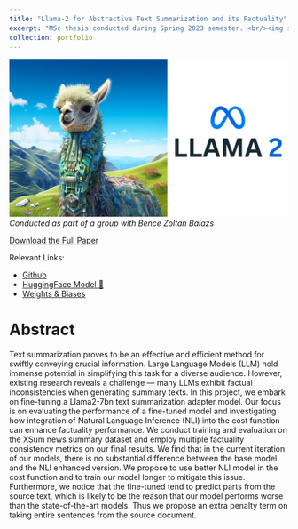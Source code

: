```yaml
---
title: "Llama-2 for Abstractive Text Summarization and its Factuality"
excerpt: "MSc thesis conducted during Spring 2023 semester. <br/><img src=\"/images/portfolio/adv_nlp/llama2.jpg\" width=\"500\" >"
collection: portfolio
---
```

![adAttack](/images/portfolio/adv_nlp/llama2.jpg)
*Conducted as part of a group with Bence Zoltan Balazs*

[Download the Full Paper](/files/portfolio/fullPapers/advanced_nlp_abstractive_summary.pdf)

Relevant Links:
- [Github](https://github.com/ernlavr/llamarizer)
- [HuggingFace Model 🤗](https://huggingface.co/ernlavr/llama-2-7bn-xsum-lora-adapter)
- [Weights & Biases](https://wandb.ai/ernlavr/adv_nlp2023/sweeps)


# Abstract
Text summarization proves to be an effective
and efficient method for swiftly conveying
crucial information. Large Language Models
(LLM) hold immense potential in simplifying
this task for a diverse audience. However, existing research reveals a challenge — many LLMs
exhibit factual inconsistencies when generating
summary texts. In this project, we embark on
fine-tuning a Llama2-7bn text summarization adapter
model. Our focus is on evaluating the performance of a fine-tuned model and investigating
how integration of Natural Language Inference
(NLI) into the cost function can enhance factuality performance. We conduct training and
evaluation on the XSum news summary dataset
and employ multiple factuality consistency metrics on our final results. We find that in the
current iteration of our models, there is no substantial difference between the base model and
the NLI enhanced version. We propose to use
better NLI model in the cost function and to
train our model longer to mitigate this issue.
Furthermore, we notice that the fine-tuned tend
to predict parts from the source text, which is
likely to be the reason that our model performs
worse than the state-of-the-art models. Thus we
propose an extra penalty term on taking entire
sentences from the source document.
